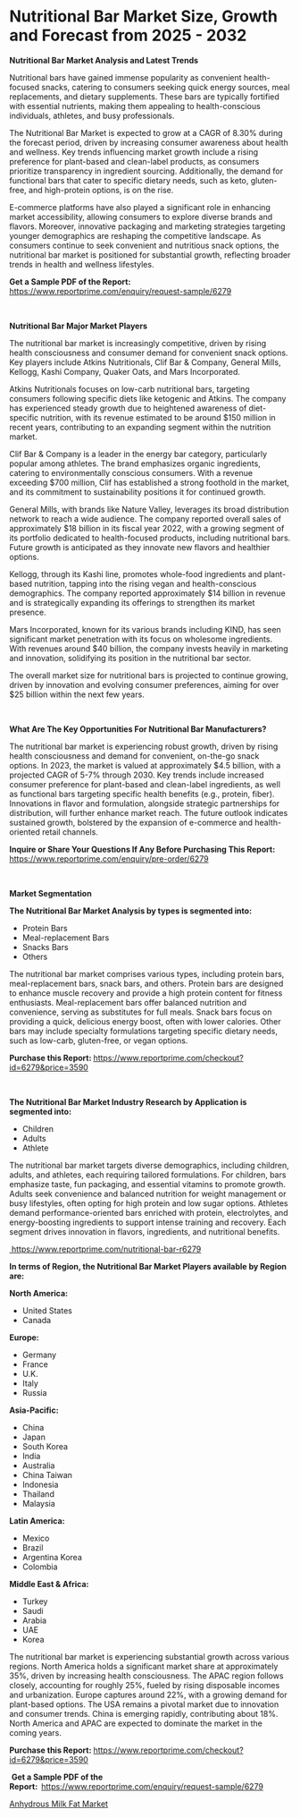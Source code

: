 <p><h1>Nutritional Bar Market Size, Growth and Forecast from 2025 - 2032</h1></p><p><strong>Nutritional Bar Market Analysis and Latest Trends</strong></p>
<p><p>Nutritional bars have gained immense popularity as convenient health-focused snacks, catering to consumers seeking quick energy sources, meal replacements, and dietary supplements. These bars are typically fortified with essential nutrients, making them appealing to health-conscious individuals, athletes, and busy professionals.</p><p>The Nutritional Bar Market is expected to grow at a CAGR of 8.30% during the forecast period, driven by increasing consumer awareness about health and wellness. Key trends influencing market growth include a rising preference for plant-based and clean-label products, as consumers prioritize transparency in ingredient sourcing. Additionally, the demand for functional bars that cater to specific dietary needs, such as keto, gluten-free, and high-protein options, is on the rise.</p><p>E-commerce platforms have also played a significant role in enhancing market accessibility, allowing consumers to explore diverse brands and flavors. Moreover, innovative packaging and marketing strategies targeting younger demographics are reshaping the competitive landscape. As consumers continue to seek convenient and nutritious snack options, the nutritional bar market is positioned for substantial growth, reflecting broader trends in health and wellness lifestyles.</p></p>
<p><strong>Get a Sample PDF of the Report:&nbsp;</strong> <a href="https://www.reportprime.com/enquiry/request-sample/6279?utm_campaign=2467&utm_medium=2&utm_source=Github&utm_content=ia&utm_term=19032025&utm_id=nutritional-bar">https://www.reportprime.com/enquiry/request-sample/6279</a></p>
<p>&nbsp;</p>
<p><strong>Nutritional Bar Major Market Players</strong></p>
<p><p>The nutritional bar market is increasingly competitive, driven by rising health consciousness and consumer demand for convenient snack options. Key players include Atkins Nutritionals, Clif Bar & Company, General Mills, Kellogg, Kashi Company, Quaker Oats, and Mars Incorporated.</p><p>Atkins Nutritionals focuses on low-carb nutritional bars, targeting consumers following specific diets like ketogenic and Atkins. The company has experienced steady growth due to heightened awareness of diet-specific nutrition, with its revenue estimated to be around $150 million in recent years, contributing to an expanding segment within the nutrition market.</p><p>Clif Bar & Company is a leader in the energy bar category, particularly popular among athletes. The brand emphasizes organic ingredients, catering to environmentally conscious consumers. With a revenue exceeding $700 million, Clif has established a strong foothold in the market, and its commitment to sustainability positions it for continued growth.</p><p>General Mills, with brands like Nature Valley, leverages its broad distribution network to reach a wide audience. The company reported overall sales of approximately $18 billion in its fiscal year 2022, with a growing segment of its portfolio dedicated to health-focused products, including nutritional bars. Future growth is anticipated as they innovate new flavors and healthier options.</p><p>Kellogg, through its Kashi line, promotes whole-food ingredients and plant-based nutrition, tapping into the rising vegan and health-conscious demographics. The company reported approximately $14 billion in revenue and is strategically expanding its offerings to strengthen its market presence.</p><p>Mars Incorporated, known for its various brands including KIND, has seen significant market penetration with its focus on wholesome ingredients. With revenues around $40 billion, the company invests heavily in marketing and innovation, solidifying its position in the nutritional bar sector.</p><p>The overall market size for nutritional bars is projected to continue growing, driven by innovation and evolving consumer preferences, aiming for over $25 billion within the next few years.</p></p>
<p>&nbsp;</p>
<p><strong>What Are The Key Opportunities For Nutritional Bar Manufacturers?</strong></p>
<p><p>The nutritional bar market is experiencing robust growth, driven by rising health consciousness and demand for convenient, on-the-go snack options. In 2023, the market is valued at approximately $4.5 billion, with a projected CAGR of 5-7% through 2030. Key trends include increased consumer preference for plant-based and clean-label ingredients, as well as functional bars targeting specific health benefits (e.g., protein, fiber). Innovations in flavor and formulation, alongside strategic partnerships for distribution, will further enhance market reach. The future outlook indicates sustained growth, bolstered by the expansion of e-commerce and health-oriented retail channels.</p></p>
<p><strong>Inquire or Share Your Questions If Any Before Purchasing This Report:</strong> <a href="https://www.reportprime.com/enquiry/pre-order/6279?utm_campaign=2467&utm_medium=2&utm_source=Github&utm_content=ia&utm_term=19032025&utm_id=nutritional-bar">https://www.reportprime.com/enquiry/pre-order/6279</a></p>
<p>&nbsp;</p>
<p><strong>Market Segmentation</strong></p>
<p><strong>The Nutritional Bar Market Analysis by types is segmented into:</strong></p>
<p><ul><li>Protein Bars</li><li>Meal-replacement Bars</li><li>Snacks Bars</li><li>Others</li></ul></p>
<p><p>The nutritional bar market comprises various types, including protein bars, meal-replacement bars, snack bars, and others. Protein bars are designed to enhance muscle recovery and provide a high protein content for fitness enthusiasts. Meal-replacement bars offer balanced nutrition and convenience, serving as substitutes for full meals. Snack bars focus on providing a quick, delicious energy boost, often with lower calories. Other bars may include specialty formulations targeting specific dietary needs, such as low-carb, gluten-free, or vegan options.</p></p>
<p><strong>Purchase this Report:&nbsp;</strong><a href="https://www.reportprime.com/checkout?id=6279&price=3590&utm_campaign=2467&utm_medium=2&utm_source=Github&utm_content=ia&utm_term=19032025&utm_id=nutritional-bar">https://www.reportprime.com/checkout?id=6279&price=3590</a></p>
<p>&nbsp;</p>
<p><strong>The Nutritional Bar Market Industry Research by Application is segmented into:</strong></p>
<p><ul><li>Children</li><li>Adults</li><li>Athlete</li></ul></p>
<p><p>The nutritional bar market targets diverse demographics, including children, adults, and athletes, each requiring tailored formulations. For children, bars emphasize taste, fun packaging, and essential vitamins to promote growth. Adults seek convenience and balanced nutrition for weight management or busy lifestyles, often opting for high protein and low sugar options. Athletes demand performance-oriented bars enriched with protein, electrolytes, and energy-boosting ingredients to support intense training and recovery. Each segment drives innovation in flavors, ingredients, and nutritional benefits.</p></p>
<p><a href="https://www.reportprime.com/nutritional-bar-r6279?utm_campaign=2467&utm_medium=2&utm_source=Github&utm_content=ia&utm_term=19032025&utm_id=nutritional-bar">&nbsp;https://www.reportprime.com/nutritional-bar-r6279</a></p>
<p><strong>In terms of Region, the Nutritional Bar Market Players available by Region are:</strong></p>
<p>
    <p> <strong> North America: </strong>
        <ul>
            <li>United States</li>
            <li>Canada</li>
        </ul>
        </p> 
    <p> <strong> Europe: </strong>
        <ul>
            <li>Germany</li>
            <li>France</li>
            <li>U.K.</li>
            <li>Italy</li>
            <li>Russia</li>
        </ul>
        </p> 
    <p> <strong> Asia-Pacific: </strong>
        <ul>
            <li>China</li>
            <li>Japan</li>
            <li>South Korea</li>
            <li>India</li>
            <li>Australia</li>
            <li>China Taiwan</li>
            <li>Indonesia</li>
            <li>Thailand</li>
            <li>Malaysia</li>
        </ul>
        </p> 
    <p> <strong> Latin America: </strong>
        <ul>
            <li>Mexico</li>
            <li>Brazil</li>
            <li>Argentina Korea</li>
            <li>Colombia</li>
        </ul>
        </p> 
    <p> <strong> Middle East & Africa: </strong>
        <ul>
            <li>Turkey</li>
            <li>Saudi</li>
            <li>Arabia</li>
            <li>UAE</li>
            <li>Korea</li>
        </ul>
    </p>
    </p>
<p><p>The nutritional bar market is experiencing substantial growth across various regions. North America holds a significant market share at approximately 35%, driven by increasing health consciousness. The APAC region follows closely, accounting for roughly 25%, fueled by rising disposable incomes and urbanization. Europe captures around 22%, with a growing demand for plant-based options. The USA remains a pivotal market due to innovation and consumer trends. China is emerging rapidly, contributing about 18%. North America and APAC are expected to dominate the market in the coming years.</p></p>
<p><strong>Purchase this Report: </strong><a href="https://www.reportprime.com/checkout?id=6279&price=3590&utm_campaign=2467&utm_medium=2&utm_source=Github&utm_content=ia&utm_term=19032025&utm_id=nutritional-bar">https://www.reportprime.com/checkout?id=6279&price=3590</a></p>
<p>&nbsp;<strong>Get a Sample PDF of the Report:&nbsp;&nbsp;</strong><a href="https://www.reportprime.com/enquiry/request-sample/6279?utm_campaign=2467&utm_medium=2&utm_source=Github&utm_content=ia&utm_term=19032025&utm_id=nutritional-bar">https://www.reportprime.com/enquiry/request-sample/6279</a></p>
<p><strong></strong></p>
<p><p><a href="https://github.com/marloy8/Market-Research-Report-List-7/blob/main/anhydrous-milk-fat-market.md?utm_campaign=2467&utm_medium=2&utm_source=Github&utm_content=ia&utm_term=19032025&utm_id=nutritional-bar">Anhydrous Milk Fat Market</a></p></p>